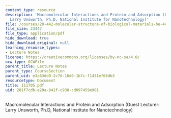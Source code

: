 ```yaml
---
content_type: resource
description: 'Macromolecular Interactions and Protein and Adsorption (Guest Lecturer:
  Larry Unsworth, Ph.D, National Institute for Nanotechnology)'
file: /courses/20-442-molecular-structure-of-biological-materials-be-442-fall-2005/281f7cdbe20a941fc938cd097459e901_111705.pdf
file_size: 23447
file_type: application/pdf
hide_download: true
hide_download_original: null
learning_resource_types:
- Lecture Notes
license: https://creativecommons.org/licenses/by-nc-sa/4.0/
ocw_type: OCWFile
parent_title: Lecture Notes
parent_type: CourseSection
parent_uid: e3a63dd0-2c7d-16d6-1b7c-f1431ef66db3
resourcetype: Document
title: 111705.pdf
uid: 281f7cdb-e20a-941f-c938-cd097459e901
---
```

Macromolecular Interactions and Protein and Adsorption (Guest Lecturer: Larry Unsworth, Ph.D, National Institute for Nanotechnology)